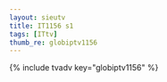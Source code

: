 ```yaml
--- 
layout: sieutv
title: IT1156 s1
tags: [ITtv]
thumb_re: globiptv1156
---
```

{% include tvadv key="globiptv1156" %} 
